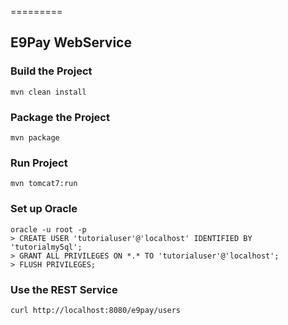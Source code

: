 =========

## E9Pay WebService

### Build the Project
```
mvn clean install
```

### Package the Project
```
mvn package
```

### Run Project
```
mvn tomcat7:run
```

### Set up Oracle
```
oracle -u root -p
> CREATE USER 'tutorialuser'@'localhost' IDENTIFIED BY 'tutorialmy5ql';
> GRANT ALL PRIVILEGES ON *.* TO 'tutorialuser'@'localhost';
> FLUSH PRIVILEGES;
```


### Use the REST Service

```
curl http://localhost:8080/e9pay/users
```